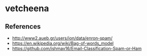 # vetcheena

## References

- http://www2.aueb.gr/users/ion/data/enron-spam/
- https://en.wikipedia.org/wiki/Bag-of-words_model
- https://github.com/ishmav16/Email-Classification-Spam-or-Ham
